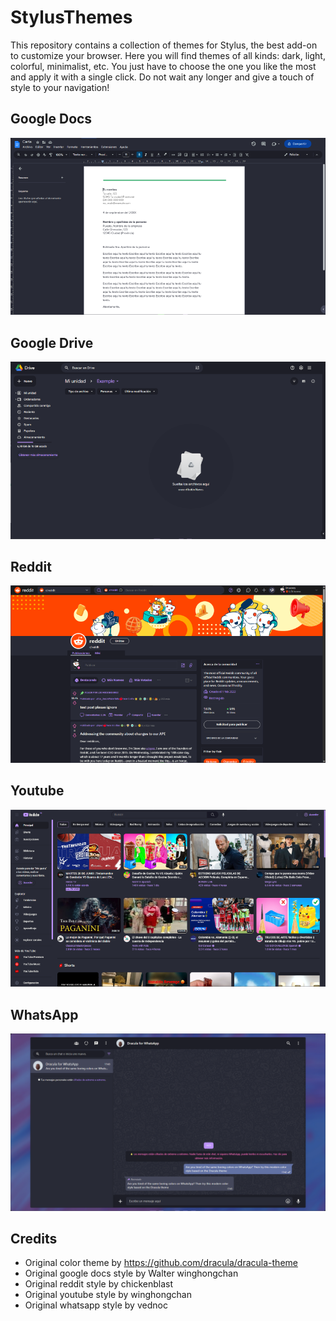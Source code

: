 # StylusThemes
This repository contains a collection of themes for Stylus, the best add-on to customize your browser. Here you will find themes of all kinds: dark, light, colorful, minimalist, etc. You just have to choose the one you like the most and apply it with a single click. Do not wait any longer and give a touch of style to your navigation!

## Google Docs

![This is an image](docs.png)

## Google Drive

![This is an image](drive.png)

## Reddit

![This is an image](reddit.png)

## Youtube

![This is an image](youtube.png)

## WhatsApp

![This is an image](whatsapp.png)

## Credits

- Original color theme by https://github.com/dracula/dracula-theme
- Original google docs style by Walter winghongchan
- Original reddit style by chickenblast
- Original youtube style by winghongchan
- Original whatsapp style by vednoc